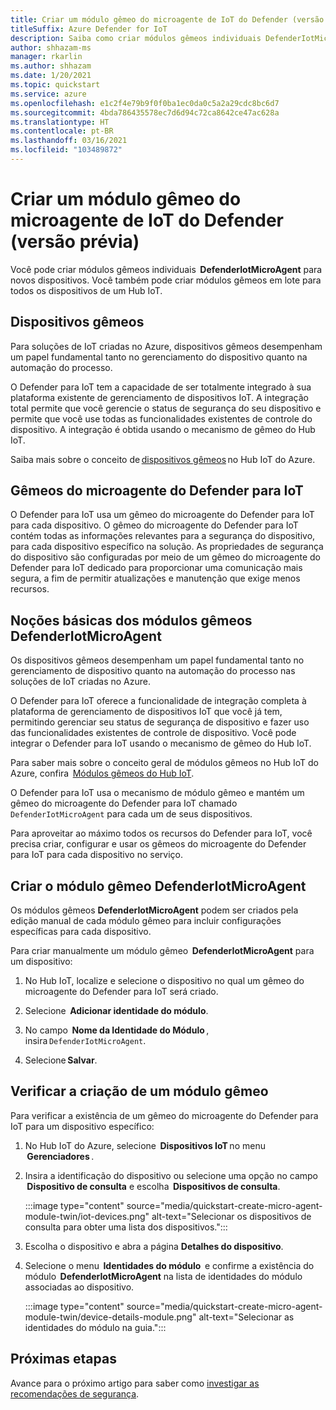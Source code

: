 ```yaml
---
title: Criar um módulo gêmeo do microagente de IoT do Defender (versão prévia)
titleSuffix: Azure Defender for IoT
description: Saiba como criar módulos gêmeos individuais DefenderIotMicroAgent para novos dispositivos.
author: shhazam-ms
manager: rkarlin
ms.author: shhazam
ms.date: 1/20/2021
ms.topic: quickstart
ms.service: azure
ms.openlocfilehash: e1c2f4e79b9f0f0ba1ec0da0c5a2a29cdc8bc6d7
ms.sourcegitcommit: 4bda786435578ec7d6d94c72ca8642ce47ac628a
ms.translationtype: HT
ms.contentlocale: pt-BR
ms.lasthandoff: 03/16/2021
ms.locfileid: "103489872"
---
```

# <a name="create-a-defender-iot-micro-agent-module-twin-preview"></a>Criar um módulo gêmeo do microagente de IoT do Defender (versão prévia)

Você pode criar módulos gêmeos individuais  **DefenderIotMicroAgent** para novos dispositivos. Você também pode criar módulos gêmeos em lote para todos os dispositivos de um Hub IoT. 

## <a name="device-twins"></a>Dispositivos gêmeos 

Para soluções de IoT criadas no Azure, dispositivos gêmeos desempenham um papel fundamental tanto no gerenciamento do dispositivo quanto na automação do processo. 

O Defender para IoT tem a capacidade de ser totalmente integrado à sua plataforma existente de gerenciamento de dispositivos IoT. A integração total permite que você gerencie o status de segurança do seu dispositivo e permite que você use todas as funcionalidades existentes de controle do dispositivo. A integração é obtida usando o mecanismo de gêmeo do Hub IoT. 

Saiba mais sobre o conceito de [dispositivos gêmeos](../iot-hub/iot-hub-devguide-device-twins.md) no Hub IoT do Azure. 

## <a name="defender-iot-micro-agent-twins"></a>Gêmeos do microagente do Defender para IoT 

O Defender para IoT usa um gêmeo do microagente do Defender para IoT para cada dispositivo. O gêmeo do microagente do Defender para IoT contém todas as informações relevantes para a segurança do dispositivo, para cada dispositivo específico na solução. As propriedades de segurança do dispositivo são configuradas por meio de um gêmeo do microagente do Defender para IoT dedicado para proporcionar uma comunicação mais segura, a fim de permitir atualizações e manutenção que exige menos recursos. 

## <a name="understanding-defenderiotmicroagent-module-twins"></a>Noções básicas dos módulos gêmeos DefenderIotMicroAgent 

Os dispositivos gêmeos desempenham um papel fundamental tanto no gerenciamento de dispositivo quanto na automação do processo nas soluções de IoT criadas no Azure.

O Defender para IoT oferece a funcionalidade de integração completa à plataforma de gerenciamento de dispositivos IoT que você já tem, permitindo gerenciar seu status de segurança de dispositivo e fazer uso das funcionalidades existentes de controle de dispositivo. Você pode integrar o Defender para IoT usando o mecanismo de gêmeo do Hub IoT.  

Para saber mais sobre o conceito geral de módulos gêmeos no Hub IoT do Azure, confira  [Módulos gêmeos do Hub IoT](../iot-hub/iot-hub-devguide-module-twins.md).

O Defender para IoT usa o mecanismo de módulo gêmeo e mantém um gêmeo do microagente do Defender para IoT chamado `DefenderIotMicroAgent` para cada um de seus dispositivos. 

Para aproveitar ao máximo todos os recursos do Defender para IoT, você precisa criar, configurar e usar os gêmeos do microagente do Defender para IoT para cada dispositivo no serviço. 

## <a name="create-defenderiotmicroagent-module-twin"></a>Criar o módulo gêmeo DefenderIotMicroAgent 

Os módulos gêmeos **DefenderIotMicroAgent** podem ser criados pela edição manual de cada módulo gêmeo para incluir configurações específicas para cada dispositivo. 

Para criar manualmente um módulo gêmeo  **DefenderIotMicroAgent** para um dispositivo: 

1. No Hub IoT, localize e selecione o dispositivo no qual um gêmeo do microagente do Defender para IoT será criado. 

1. Selecione  **Adicionar identidade do módulo**. 

1. No campo  **Nome da Identidade do Módulo** , insira `DefenderIotMicroAgent`. 

1. Selecione **Salvar**. 

## <a name="verify-the-creation-of-a-module-twin"></a>Verificar a criação de um módulo gêmeo 

Para verificar a existência de um gêmeo do microagente do Defender para IoT para um dispositivo específico: 

1. No Hub IoT do Azure, selecione  **Dispositivos IoT** no menu  **Gerenciadores** . 

1. Insira a identificação do dispositivo ou selecione uma opção no campo  **Dispositivo de consulta** e escolha  **Dispositivos de consulta**.  

    :::image type="content" source="media/quickstart-create-micro-agent-module-twin/iot-devices.png" alt-text="Selecionar os dispositivos de consulta para obter uma lista dos dispositivos.":::

1. Escolha o dispositivo e abra a página **Detalhes do dispositivo**. 

1. Selecione o menu  **Identidades do módulo**  e confirme a existência do módulo  **DefenderIotMicroAgent** na lista de identidades do módulo associadas ao dispositivo.  

    :::image type="content" source="media/quickstart-create-micro-agent-module-twin/device-details-module.png" alt-text="Selecionar as identidades do módulo na guia.":::

## <a name="next-steps"></a>Próximas etapas 

Avance para o próximo artigo para saber como [investigar as recomendações de segurança](quickstart-investigate-security-recommendations.md).
